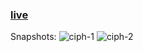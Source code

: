 ### [live](https://cipher-decipher.netlify.app/)

Snapshots:
![ciph-1](https://user-images.githubusercontent.com/66271249/115696284-2792b700-a380-11eb-8aa7-7a3bd3dae0a1.PNG)
![ciph-2](https://user-images.githubusercontent.com/66271249/115696288-282b4d80-a380-11eb-9210-f781d1d643b2.PNG)
